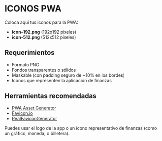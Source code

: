 # ICONOS PWA

Coloca aquí tus iconos para la PWA:

- **icon-192.png** (192x192 píxeles)
- **icon-512.png** (512x512 píxeles)

## Requerimientos

- Formato PNG
- Fondos transparentes o sólidos
- Maskable (con padding seguro de ~10% en los bordes)
- Iconos que representen la aplicación de finanzas

## Herramientas recomendadas

- [PWA Asset Generator](https://github.com/elegantapp/pwa-asset-generator)
- [Favicon.io](https://favicon.io/)
- [RealFaviconGenerator](https://realfavicongenerator.net/)

Puedes usar el logo de la app o un ícono representativo de finanzas (como un gráfico, moneda, o billetera).
